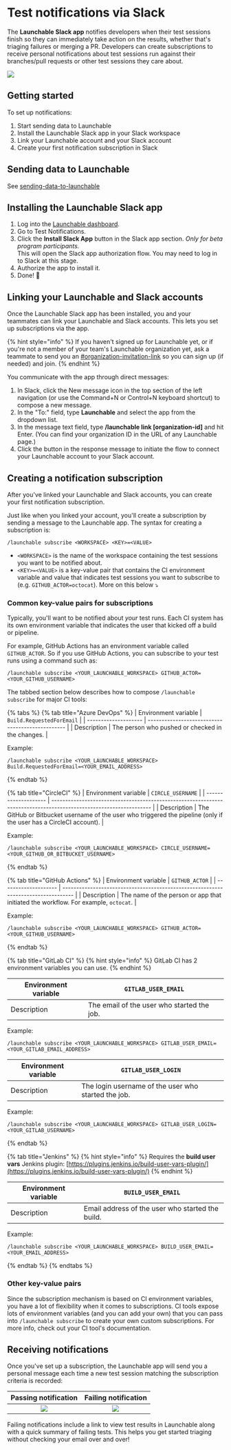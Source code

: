 # Test notifications via Slack

The **Launchable Slack app** notifies developers when their test sessions finish so they can immediately take action on the results, whether that's triaging failures or merging a PR. Developers can create subscriptions to receive personal notifications about test sessions run against their branches/pull requests or other test sessions they care about.

![](<../.gitbook/assets/Slack desktop with app messages.png>)

## Getting started

To set up notifications:

1. Start sending data to Launchable
2. Install the Launchable Slack app in your Slack workspace
3. Link your Launchable account and your Slack account
4. Create your first notification subscription in Slack

## Sending data to Launchable

See [sending-data-to-launchable](../sending-data-to-launchable/ "mention")

## Installing the Launchable Slack app

1. Log into the [Launchable dashboard](https://app.launchableinc.com/).
2. Go to Test Notifications.
3. Click the **Install Slack App** button in the Slack app section. _Only for beta program participants._\
   This will open the Slack app authorization flow. You may need to log in to Slack at this stage.
4. Authorize the app to install it.
5. Done! 🎉

## Linking your Launchable and Slack accounts

Once the Launchable Slack app has been installed, you and your teammates can link your Launchable and Slack accounts. This lets you set up subscriptions via the app.

{% hint style="info" %}
If you haven't signed up for Launchable yet, or if you're not a member of your team's Launchable organization yet, ask a teammate to send you an [#organization-invitation-link](../concepts/organization.md#organization-invitation-link "mention") so you can sign up (if needed) and join.
{% endhint %}

You communicate with the app through direct messages:

1. In Slack, click the New message icon in the top section of the left navigation (or use the Command+N or Control+N keyboard shortcut) to compose a new message.
2. In the "To:" field, type **Launchable** and select the app from the dropdown list.
3. In the message text field, type **/launchable link \[organization-id]** and hit Enter. (You can find your organization ID in the URL of any Launchable page.)
4. Click the button in the response message to initiate the flow to connect your Launchable account to your Slack account.

## Creating a notification subscription

After you've linked your Launchable and Slack accounts, you can create your first notification subscription.

Just like when you linked your account, you'll create a subscription by sending a message to the Launchable app. The syntax for creating a subscription is:

```
/launchable subscribe <WORKSPACE> <KEY>=<VALUE>
```

* `<WORKSPACE>` is the name of the workspace containing the test sessions you want to be notified about.
* `<KEY>=<VALUE>` is a key-value pair that contains the CI environment variable and value that indicates test sessions you want to subscribe to (e.g. `GITHUB_ACTOR=octocat`). More on this below ⤵

### Common key-value pairs for subscriptions

Typically, you'll want to be notified about _your_ test runs. Each CI system has its own environment variable that indicates the user that kicked off a build or pipeline.

For example, GitHub Actions has an environment variable called `GITHUB_ACTOR`. So if you use GitHub Actions, you can subscribe to your test runs using a command such as:

```
/launchable subscribe <YOUR_LAUNCHABLE_WORKSPACE> GITHUB_ACTOR=<YOUR_GITHUB_USERNAME>
```

The tabbed section below describes how to compose `/launchable subscribe` for major CI tools:

{% tabs %}
{% tab title="Azure DevOps" %}
| Environment variable | `Build.RequestedForEmail`                        |
| -------------------- | ------------------------------------------------ |
| Description          | The person who pushed or checked in the changes. |

Example:

```
/launchable subscribe <YOUR_LAUNCHABLE_WORKSPACE> Build.RequestedForEmail=<YOUR_EMAIL_ADDRESS>
```
{% endtab %}

{% tab title="CircleCI" %}
| Environment variable | `CIRCLE_USERNAME`                                                                                                  |
| -------------------- | ------------------------------------------------------------------------------------------------------------------ |
| Description          | The GitHub or Bitbucket username of the user who triggered the pipeline (only if the user has a CircleCI account). |

Example:

```
/launchable subscribe <YOUR_LAUNCHABLE_WORKSPACE> CIRCLE_USERNAME=<YOUR_GITHUB_OR_BITBUCKET_USERNAME>
```
{% endtab %}

{% tab title="GitHub Actions" %}
| Environment variable | `GITHUB_ACTOR`                                                                     |
| -------------------- | ---------------------------------------------------------------------------------- |
| Description          | The name of the person or app that initiated the workflow. For example, `octocat`. |

Example:

```
/launchable subscribe <YOUR_LAUNCHABLE_WORKSPACE> GITHUB_ACTOR=<YOUR_GITHUB_USERNAME>
```
{% endtab %}

{% tab title="GitLab CI" %}
{% hint style="info" %}
GitLab CI has 2 environment variables you can use.
{% endhint %}

| Environment variable | `GITLAB_USER_EMAIL`                        |
| -------------------- | ------------------------------------------ |
| Description          | The email of the user who started the job. |

Example:

```
/launchable subscribe <YOUR_LAUNCHABLE_WORKSPACE> GITLAB_USER_EMAIL=<YOUR_GITLAB_EMAIL_ADDRESS>
```

| Environment variable | `GITLAB_USER_LOGIN`                                 |
| -------------------- | --------------------------------------------------- |
| Description          | The login username of the user who started the job. |

Example:

```
/launchable subscribe <YOUR_LAUNCHABLE_WORKSPACE> GITLAB_USER_LOGIN=<YOUR_GITLAB_USERNAME>
```
{% endtab %}

{% tab title="Jenkins" %}
{% hint style="info" %}
Requires the **build user vars** Jenkins plugin: [https://plugins.jenkins.io/build-user-vars-plugin/](https://plugins.jenkins.io/build-user-vars-plugin/)
{% endhint %}

| Environment variable | `BUILD_USER_EMAIL`                               |
| -------------------- | ------------------------------------------------ |
| Description          | Email address of the user who started the build. |

Example:

```
/launchable subscribe <YOUR_LAUNCHABLE_WORKSPACE> BUILD_USER_EMAIL=<YOUR_EMAIL_ADDRESS>
```
{% endtab %}
{% endtabs %}

### Other key-value pairs

Since the subscription mechanism is based on CI environment variables, you have a lot of flexibility when it comes to subscriptions. CI tools expose lots of environment variables (and you can add your own) that you can pass into `/launchable subscribe` to create your own custom subscriptions. For more info, check out your CI tool's documentation.

## Receiving notifications

Once you've set up a subscription, the Launchable app will send you a personal message each time a new test session matching the subscription criteria is recorded:

|                          Passing notification                         |                         Failing notification                         |
| :-------------------------------------------------------------------: | :------------------------------------------------------------------: |
| ![](<../.gitbook/assets/Exportable passing session notification.png>) | ![](<../.gitbook/assets/Exportable failed session notification.png>) |

Failing notifications include a link to view test results in Launchable along with a quick summary of failing tests. This helps you get started triaging without checking your email over and over!
